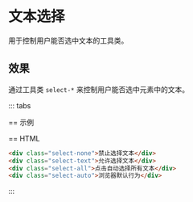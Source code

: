 # 文本选择

用于控制用户能否选中文本的工具类。

## 效果

通过工具类 `select-*` 来控制用户能否选中元素中的文本。

::: tabs

== 示例

<Example class="col gap-6" background="light-circle">
  <div class="row flex-wrap gap-4">
    <StyleTile
        v-for="item in userSelectList"
        :key="item.name"
        :title="true"
        :label="true"
        tileClass="canvas h-24 w-40"
        labelClass="text-sm font-mono text-center"
        copiedClass=""
        noHover
        v-bind="{...item}"
    />
  </div>
</Example>

== HTML

```html
<div class="select-none">禁止选择文本</div>
<div class="select-text">允许选择文本</div>
<div class="select-all">点击自动选择所有文本</div>
<div class="select-auto">浏览器默认行为</div>
```

:::

<script setup>
const userSelectList = [
    {name: 'select-none', title: '禁止选择文本'},
    {name: 'select-text', title: '允许选择文本'},
    {name: 'select-all', title: '点击自动选择所有文本'},
    {name: 'select-auto', title: '浏览器默认行为'},
];
</script>
